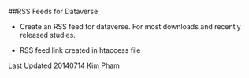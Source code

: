 
##RSS Feeds for Dataverse

* Create an RSS feed for dataverse.  For most downloads and recently released studies.

* RSS feed link created in htaccess file

Last Updated 20140714 Kim Pham